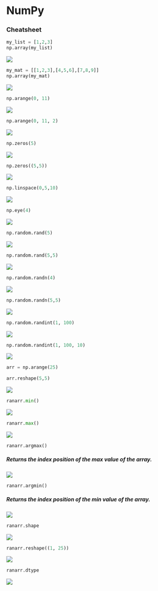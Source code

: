 # NumPy
### Cheatsheet
```python
my_list = [1,2,3]
np.array(my_list)
```
![](https://woosal.com/1337/chrome_DEZvy4LYpb.png)

```python
my_mat = [[1,2,3],[4,5,6],[7,8,9]]
np.array(my_mat)
```
![](https://woosal.com/1337/chrome_2QVPTIPBmS.png)

```python
np.arange(0, 11)
```
![](https://woosal.com/1337/chrome_Z95Oj5fkbR.png)

```python
np.arange(0, 11, 2)
```
![](https://woosal.com/1337/chrome_eQDTZDxPn5.png)

```python
np.zeros(5)
```
![](https://woosal.com/1337/chrome_8cnL9FrSIH.png)

```python
np.zeros((5,5))
```
![](https://woosal.com/1337/chrome_cnzID6MQM7.png)

```python
np.linspace(0,5,10)
```
![](https://woosal.com/1337/chrome_EZfEWLZPGC.png)

```python
np.eye(4)
```
![](https://woosal.com/1337/chrome_ox2avzgnTF.png)

```python
np.random.rand(5)
```
![](https://woosal.com/1337/chrome_LkkNB2lGvT.png)

```python
np.random.rand(5,5)
```
![](https://woosal.com/1337/chrome_sPbCoarucj.png)

```python
np.random.randn(4)
```
![](https://woosal.com/1337/chrome_FtBC35VWXL.png)

```python
np.random.randn(5,5)
```
![](https://woosal.com/1337/chrome_SqhTU5pJ1k.png)

```python
np.random.randint(1, 100)
```
![](https://woosal.com/1337/chrome_nX5kVnwXpu.png)

```python
np.random.randint(1, 100, 10)
```
![](https://woosal.com/1337/chrome_0jrT75ZIFQ.png)

```python
arr = np.arange(25)

arr.reshape(5,5)
```
![](https://woosal.com/1337/chrome_4w3Y4dx4Ea.png)

```python
ranarr.min()
```
![](https://woosal.com/1337/chrome_jaMu7T6CTe.png)

```python
ranarr.max()
```
![](https://woosal.com/1337/chrome_LosmdYwpaF.png)

```python
ranarr.argmax()
```	
##### Returns the index position of the max value of the array. 
![](https://woosal.com/1337/chrome_36fPAWooh6.png)


```python
ranarr.argmin()
```
##### Returns the index position of the min value of the array.
![](https://woosal.com/1337/chrome_yRgRrvDk8h.png)

```python
ranarr.shape
```
![](https://woosal.com/1337/chrome_l3Mg663aCD.png)

```python
ranarr.reshape((1, 25))
```
![](https://woosal.com/1337/chrome_WGwz0TR86A.png)

```python
ranarr.dtype
```
![](https://woosal.com/1337/chrome_vtT0XvhTVo.png)

```python
```

```python
```
